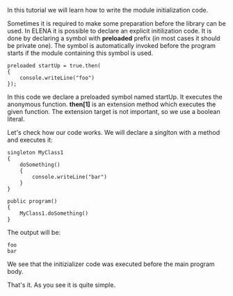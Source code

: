 In this tutorial we will learn how to write the module initialization code.

Sometimes it is required to make some preparation before the library can be used. In ELENA it is possible to declare an explicit initilization code. It is done by declaring a symbol with **preloaded** prefix (in most cases it should be private one). The symbol is automatically invoked before the program starts if the module containing this symbol is used.

    preloaded startUp = true.then(
    {
        console.writeLine("foo")
    });

In this code we declare a preloaded symbol named startUp. It executes the anonymous function. **then[1]** is an extension method which executes the given function. The extension target is not important, so we use a boolean literal.

Let's check how our code works. We will declare a singlton with a method and executes it:

    singleton MyClass1    
    {
        doSomething()
        {
            console.writeLine("bar")
        }
    }
    
    public program()
    {
        MyClass1.doSomething()
    }

The output will be:

    foo
    bar
    
We see that the initizializer code was executed before the main program body.

That's it. As you see it is quite simple.

